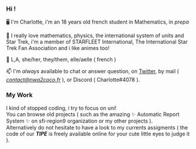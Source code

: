 ### Hi !

🖥️ I'm Charlotte, i'm an 18 years old french student in Mathematics, in *prepa* 

🧮 I really love mathematics, physics, the international system of units and Star Trek, i'm a member of STARFLEET International, The International Star Trek Fan Association and i like animes too!

🌈 L,A, she/her, they/them, elle/aelle ( french )

📫 I'm *always* available to chat or answer question, on  <a href="https://twitter.com/coco33920">Twitter</a>, by mail ( *contact@nwa2coco.fr* ), or Discord ( Charlotte#4078 ).

### My Work
I kind of stopped coding, i try to focus on uni! <br>
You can browse old projects ( such as the amazing ✨ Automatic Report System ✨ on sfi-region9 organization or my other projects ). <br>
Alternatively do not hesitate to have a look to my currents assigments ( the code of our ***TIPE*** is freely available online for your cute little eyes to judge it ). <br>


